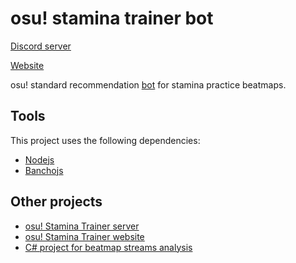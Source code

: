 # osu! stamina trainer bot

[Discord server](https://discord.gg/eNU3BE6bca)

[Website](https://ojcastaneda.github.io/osu-stamina-trainer-web/#/)

osu! standard recommendation [bot](https://osu.ppy.sh/users/6484647)
for stamina practice beatmaps.

## Tools

This project uses the following dependencies:

- [Nodejs](https://nodejs.org/en/)
- [Banchojs](https://bancho.js.org/)

## Other projects

- [osu! Stamina Trainer server](https://github.com/ojcastaneda/osu-stamina-trainer-server)
- [osu! Stamina Trainer website](https://github.com/ojcastaneda/osu-stamina-trainer-web)
- [C# project for beatmap streams analysis](https://github.com/ojcastaneda/osu-stream-detector)